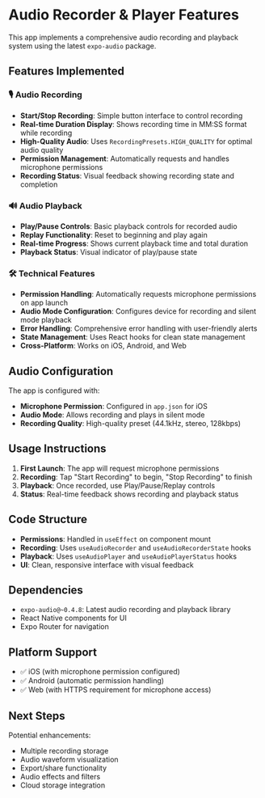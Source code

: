 # Audio Recorder & Player Features

This app implements a comprehensive audio recording and playback system using the latest `expo-audio` package.

## Features Implemented

### 🎙️ Audio Recording

- **Start/Stop Recording**: Simple button interface to control recording
- **Real-time Duration Display**: Shows recording time in MM:SS format while recording
- **High-Quality Audio**: Uses `RecordingPresets.HIGH_QUALITY` for optimal audio quality
- **Permission Management**: Automatically requests and handles microphone permissions
- **Recording Status**: Visual feedback showing recording state and completion

### 🔊 Audio Playback

- **Play/Pause Controls**: Basic playback controls for recorded audio
- **Replay Functionality**: Reset to beginning and play again
- **Real-time Progress**: Shows current playback time and total duration
- **Playback Status**: Visual indicator of play/pause state

### 🛠️ Technical Features

- **Permission Handling**: Automatically requests microphone permissions on app launch
- **Audio Mode Configuration**: Configures device for recording and silent mode playback
- **Error Handling**: Comprehensive error handling with user-friendly alerts
- **State Management**: Uses React hooks for clean state management
- **Cross-Platform**: Works on iOS, Android, and Web

## Audio Configuration

The app is configured with:

- **Microphone Permission**: Configured in `app.json` for iOS
- **Audio Mode**: Allows recording and plays in silent mode
- **Recording Quality**: High-quality preset (44.1kHz, stereo, 128kbps)

## Usage Instructions

1. **First Launch**: The app will request microphone permissions
2. **Recording**: Tap "Start Recording" to begin, "Stop Recording" to finish
3. **Playback**: Once recorded, use Play/Pause/Replay controls
4. **Status**: Real-time feedback shows recording and playback status

## Code Structure

- **Permissions**: Handled in `useEffect` on component mount
- **Recording**: Uses `useAudioRecorder` and `useAudioRecorderState` hooks
- **Playback**: Uses `useAudioPlayer` and `useAudioPlayerStatus` hooks
- **UI**: Clean, responsive interface with visual feedback

## Dependencies

- `expo-audio@~0.4.8`: Latest audio recording and playback library
- React Native components for UI
- Expo Router for navigation

## Platform Support

- ✅ iOS (with microphone permission configured)
- ✅ Android (automatic permission handling)
- ✅ Web (with HTTPS requirement for microphone access)

## Next Steps

Potential enhancements:

- Multiple recording storage
- Audio waveform visualization
- Export/share functionality
- Audio effects and filters
- Cloud storage integration
